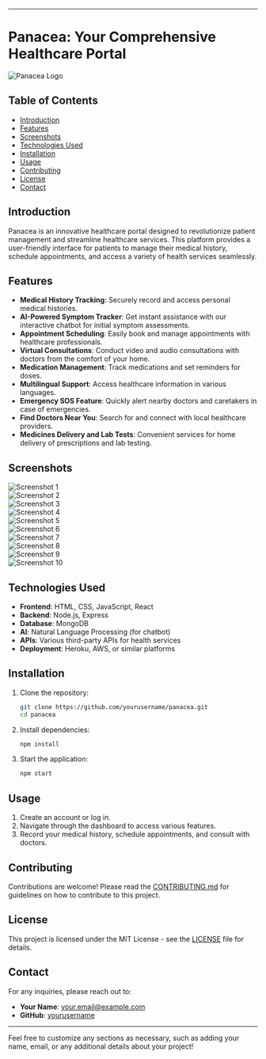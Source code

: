 

---

# Panacea: Your Comprehensive Healthcare Portal

![Panacea Logo](https://github.com/user-attachments/assets/df8bf128-d04e-4a40-9006-af3fda27c4e9)  

## Table of Contents

- [Introduction](#introduction)
- [Features](#features)
- [Screenshots](#screenshots)
- [Technologies Used](#technologies-used)
- [Installation](#installation)
- [Usage](#usage)
- [Contributing](#contributing)
- [License](#license)
- [Contact](#contact)

## Introduction

Panacea is an innovative healthcare portal designed to revolutionize patient management and streamline healthcare services. This platform provides a user-friendly interface for patients to manage their medical history, schedule appointments, and access a variety of health services seamlessly.

## Features

- **Medical History Tracking**: Securely record and access personal medical histories.
- **AI-Powered Symptom Tracker**: Get instant assistance with our interactive chatbot for initial symptom assessments.
- **Appointment Scheduling**: Easily book and manage appointments with healthcare professionals.
- **Virtual Consultations**: Conduct video and audio consultations with doctors from the comfort of your home.
- **Medication Management**: Track medications and set reminders for doses.
- **Multilingual Support**: Access healthcare information in various languages.
- **Emergency SOS Feature**: Quickly alert nearby doctors and caretakers in case of emergencies.
- **Find Doctors Near You**: Search for and connect with local healthcare providers.
- **Medicines Delivery and Lab Tests**: Convenient services for home delivery of prescriptions and lab testing.

## Screenshots

![Screenshot 1](https://github.com/user-attachments/assets/3d4a4470-a4fa-45f3-9e0e-959298349209)  
![Screenshot 2](https://github.com/user-attachments/assets/267228f2-a902-4a90-a48a-569a2d3bf9df)  
![Screenshot 3](https://github.com/user-attachments/assets/2207c830-a41d-40a7-8a2f-1e716305f510)  
![Screenshot 4](https://github.com/user-attachments/assets/71bd4bad-ae51-4ff3-afdd-f4263881325f)  
![Screenshot 5](https://github.com/user-attachments/assets/16d63f0a-fcbf-4f9b-b576-c87db45fd1f0)  
![Screenshot 6](https://github.com/user-attachments/assets/acafb95d-66e2-47c3-99f9-a7aa23c6f72c)  
![Screenshot 7](https://github.com/user-attachments/assets/e7735dfb-e263-4a61-a362-4fe695d402be)  
![Screenshot 8](https://github.com/user-attachments/assets/c90a5301-9370-4d51-9e5d-ba51ea31be01)  
![Screenshot 9](https://github.com/user-attachments/assets/04c2f042-abdd-4d29-8bd7-6e1aa8bca4e2)  
![Screenshot 10](https://github.com/user-attachments/assets/789b98b6-2e79-43a4-9566-c5f87717b601)  

## Technologies Used

- **Frontend**: HTML, CSS, JavaScript, React
- **Backend**: Node.js, Express
- **Database**: MongoDB
- **AI**: Natural Language Processing (for chatbot)
- **APIs**: Various third-party APIs for health services
- **Deployment**: Heroku, AWS, or similar platforms

## Installation

1. Clone the repository:
   ```bash
   git clone https://github.com/yourusername/panacea.git
   cd panacea
   ```
   
2. Install dependencies:
   ```bash
   npm install
   ```
   
3. Start the application:
   ```bash
   npm start
   ```

## Usage

1. Create an account or log in.
2. Navigate through the dashboard to access various features.
3. Record your medical history, schedule appointments, and consult with doctors.

## Contributing

Contributions are welcome! Please read the [CONTRIBUTING.md](CONTRIBUTING.md) for guidelines on how to contribute to this project.

## License

This project is licensed under the MIT License - see the [LICENSE](LICENSE) file for details.

## Contact

For any inquiries, please reach out to:
- **Your Name**: [your.email@example.com](mailto:your.email@example.com)
- **GitHub**: [yourusername](https://github.com/yourusername)

---

Feel free to customize any sections as necessary, such as adding your name, email, or any additional details about your project!
